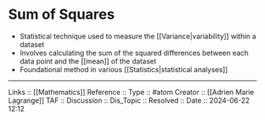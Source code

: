 # Sum of Squares

- Statistical technique used to measure the [[Variance|variability]] within a dataset
- Involves calculating the sum of the squared differences between each data point and the [[mean]] of the dataset
- Foundational method in various [[Statistics|statistical analyses]]
---
Links :: [[Mathematics]] 
Reference ::
Type :: #atom
Creator :: [[Adrien Marie Lagrange]]
TAF ::
Discussion ::
Dis_Topic :: 
Resolved ::
Date :: 2024-06-22 12:12
